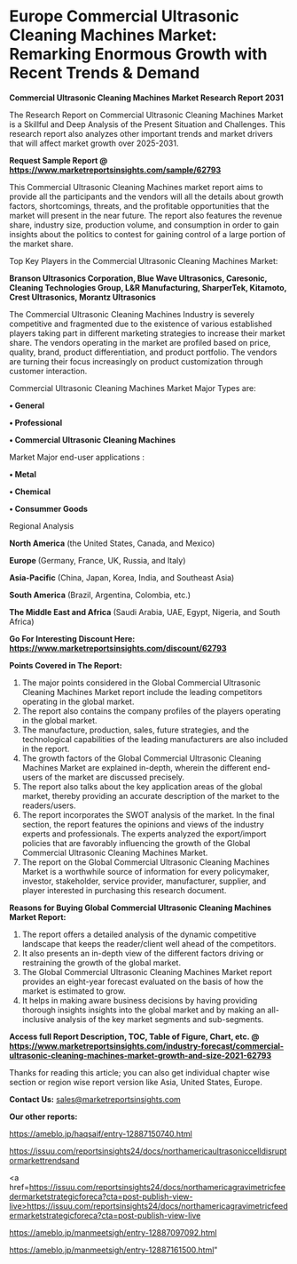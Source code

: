 # Europe Commercial Ultrasonic Cleaning Machines Market: Remarking Enormous Growth with Recent Trends & Demand

<strong>Commercial Ultrasonic Cleaning Machines Market Research Report 2031</strong>

The Research Report on Commercial Ultrasonic Cleaning Machines Market is a Skillful and Deep Analysis of the Present Situation and Challenges. This research report also analyzes other important trends and market drivers that will affect market growth over 2025-2031.

<strong>Request Sample Report @ <a href=https://www.marketreportsinsights.com/sample/62793>https://www.marketreportsinsights.com/sample/62793</a></strong>

This Commercial Ultrasonic Cleaning Machines market report aims to provide all the participants and the vendors will all the details about growth factors, shortcomings, threats, and the profitable opportunities that the market will present in the near future. The report also features the revenue share, industry size, production volume, and consumption in order to gain insights about the politics to contest for gaining control of a large portion of the market share.

Top Key Players in the Commercial Ultrasonic Cleaning Machines Market:

<strong>Branson Ultrasonics Corporation, Blue Wave Ultrasonics, Caresonic, Cleaning Technologies Group, L&R Manufacturing, SharperTek, Kitamoto, Crest Ultrasonics, Morantz Ultrasonics</strong>

The Commercial Ultrasonic Cleaning Machines Industry is severely competitive and fragmented due to the existence of various established players taking part in different marketing strategies to increase their market share. The vendors operating in the market are profiled based on price, quality, brand, product differentiation, and product portfolio. The vendors are turning their focus increasingly on product customization through customer interaction.

Commercial Ultrasonic Cleaning Machines Market Major Types are:

<strong>• General

• Professional

• Commercial Ultrasonic Cleaning Machines</strong>

Market Major end-user applications :

<strong>• Metal

• Chemical

• Consummer Goods</strong>

Regional Analysis

</u><strong><b>North America</b></strong> (the United States, Canada, and Mexico)

<strong><b>Europe </b></strong>(Germany, France, UK, Russia, and Italy)

<strong><b>Asia-Pacific</b></strong> (China, Japan, Korea, India, and Southeast Asia)

<strong><b>South America</b></strong> (Brazil, Argentina, Colombia, etc.)

<strong><b>The Middle East and Africa</b></strong> (Saudi Arabia, UAE, Egypt, Nigeria, and South Africa)

<strong>Go For Interesting Discount Here: <a href=https://www.marketreportsinsights.com/discount/62793>https://www.marketreportsinsights.com/discount/62793</a></strong>

<strong>Points Covered in The Report:</strong>
<ol>
  <li>The major points considered in the Global Commercial Ultrasonic Cleaning Machines Market report include the leading competitors operating in the global market.</li>
  <li>The report also contains the company profiles of the players operating in the global market.</li>
  <li>The manufacture, production, sales, future strategies, and the technological capabilities of the leading manufacturers are also included in the report.</li>
  <li>The growth factors of the Global Commercial Ultrasonic Cleaning Machines Market are explained in-depth, wherein the different end-users of the market are discussed precisely.</li>
  <li>The report also talks about the key application areas of the global market, thereby providing an accurate description of the market to the readers/users.</li>
  <li>The report incorporates the SWOT analysis of the market. In the final section, the report features the opinions and views of the industry experts and professionals. The experts analyzed the export/import policies that are favorably influencing the growth of the Global Commercial Ultrasonic Cleaning Machines Market.</li>
  <li>The report on the Global Commercial Ultrasonic Cleaning Machines Market is a worthwhile source of information for every policymaker, investor, stakeholder, service provider, manufacturer, supplier, and player interested in purchasing this research document.</li>
</ol>
<strong>Reasons for Buying Global Commercial Ultrasonic Cleaning Machines Market Report:</strong>

<ol>
  <li>The report offers a detailed analysis of the dynamic competitive landscape that keeps the reader/client well ahead of the competitors.</li>
  <li>It also presents an in-depth view of the different factors driving or restraining the growth of the global market.</li>
  <li>The Global Commercial Ultrasonic Cleaning Machines Market report provides an eight-year forecast evaluated on the basis of how the market is estimated to grow.</li>
  <li>It helps in making aware business decisions by having providing thorough insights insights into the global market and by making an all-inclusive analysis of the key market segments and sub-segments.</li>
</ol>
<strong>Access full Report Description, TOC, Table of Figure, Chart, etc. @ <a href=https://www.marketreportsinsights.com/industry-forecast/commercial-ultrasonic-cleaning-machines-market-growth-and-size-2021-62793>https://www.marketreportsinsights.com/industry-forecast/commercial-ultrasonic-cleaning-machines-market-growth-and-size-2021-62793</a></strong>


Thanks for reading this article; you can also get individual chapter wise section or region wise report version like Asia, United States, Europe.

<strong>Contact Us:</strong>
sales@marketreportsinsights.com

<strong>Our other reports:</strong>

<a href=https://ameblo.jp/haqsaif/entry-12887150740.html>https://ameblo.jp/haqsaif/entry-12887150740.html</a>

<a href=https://issuu.com/reportsinsights24/docs/northamericaultrasoniccelldisruptormarkettrendsand>https://issuu.com/reportsinsights24/docs/northamericaultrasoniccelldisruptormarkettrendsand</a>

<a href=https://issuu.com/reportsinsights24/docs/northamericagravimetricfeedermarketstrategicforeca?cta=post-publish-view-live>https://issuu.com/reportsinsights24/docs/northamericagravimetricfeedermarketstrategicforeca?cta=post-publish-view-live</a>

<a href=https://ameblo.jp/manmeetsigh/entry-12887097092.html>https://ameblo.jp/manmeetsigh/entry-12887097092.html</a>

<a href=https://ameblo.jp/manmeetsigh/entry-12887161500.html>https://ameblo.jp/manmeetsigh/entry-12887161500.html</a>"

